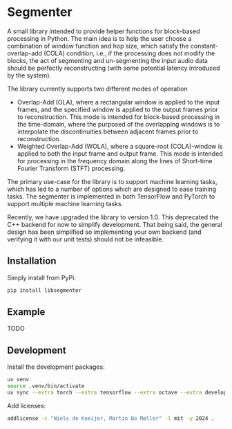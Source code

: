 # Segmenter
A small library intended to provide helper functions for block-based processing 
in Python.
The main idea is to help the user choose a combination of window function and 
hop size, which satisfy the constant-overlap-add (COLA) condition, i.e., 
if the processing does not modify the blocks, the act of segmenting and 
un-segmenting the input audio data should be perfectly reconstructing 
(with some potential latency introduced by the system).

The library currently supports two different modes of operation
 - Overlap-Add (OLA), where a rectangular window is applied to the input 
    frames, and the specified window is applied to the output frames prior to 
    reconstruction. This mode is intended for block-based processing in the 
    time-domain, where the purposed of the overlapping windows is to 
    interpolate the discontinuities between adjacent frames prior to 
    reconstruction.
 - Weighted Overlap-Add (WOLA), where a square-root (COLA)-window is applied 
    to both the input frame and output frame. This mode is intended for 
    processing in the frequency domain along the lines of Short-time Fourier 
    Transform (STFT) processing.

The primary use-case for the library is to support machine learning tasks, 
which has led to a number of options which are designed to ease training tasks.
The segmenter is implemented in both TensorFlow and PyTorch to support multiple 
machine learning tasks. 

Recently, we have upgraded the library to version 1.0. This deprecated the 
C++ backend for now to simplify development. That being said, the general design
has been simplified so implementing your own backend (and verifying it with our
unit tests) should not be infeasible.

## Installation
Simply install from PyPi:
```bash
pip install libsegmenter
```

## Example
TODO

## Development
Install the development packages:
```bash
uv venv
source .venv/bin/activate
uv sync --extra torch --extra tensorflow --extra octave --extra develop
```

Add licenses:
```bash
addlicense -c "Niels de Koeijer, Martin Bo Møller" -l mit -y 2024 .
```
